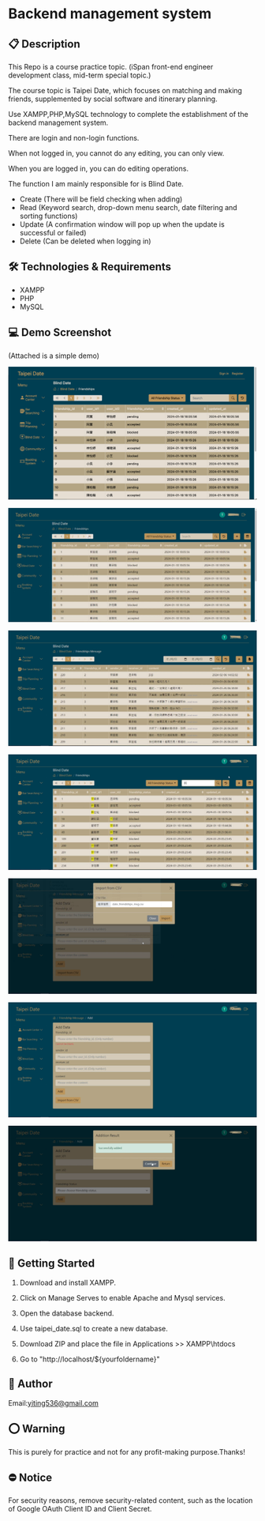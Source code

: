 # Backend management system

## 📋 Description

This Repo is a course practice topic. (iSpan front-end engineer development class, mid-term special topic.)

The course topic is Taipei Date, which focuses on matching and making friends, supplemented by social software and itinerary planning.

Use XAMPP,PHP,MySQL technology to complete the establishment of the backend management system.

There are login and non-login functions.

When not logged in, you cannot do any editing, you can only view.

When you are logged in, you can do editing operations.

The function I am mainly responsible for is Blind Date.

- Create (There will be field checking when adding)
- Read (Keyword search, drop-down menu search, date filtering and sorting functions)
- Update (A confirmation window will pop up when the update is successful or failed)
- Delete (Can be deleted when logging in)

## 🛠️ Technologies & Requirements

- XAMPP
- PHP
- MySQL

## 💻 Demo Screenshot

(Attached is a simple demo)

![](imgs//Not_logged_in.png)

![](imgs//Logged_in.png)

![](imgs//index.png)

![](imgs//Search.png)

![](imgs//Upload.png)

![](imgs//Error_handling.png)

![](imgs//Successfully.png)

## 🚀 Getting Started

1. Download and install XAMPP.

2. Click on Manage Serves to enable Apache and Mysql services.

3. Open the database backend.

4. Use taipei_date.sql to create a new database.

5. Download ZIP and place the file in Applications >> XAMPP\htdocs

6. Go to "http://localhost/${yourfoldername}"

## 👤 Author

Email:yiting536@gmail.com

## ⭕️ Warning

This is purely for practice and not for any profit-making purpose.Thanks!

## ⛔️ Notice

For security reasons, remove security-related content, such as the location of Google OAuth Client ID and Client Secret.
